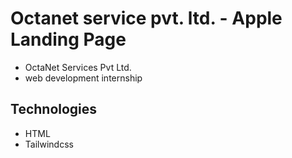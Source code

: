 # Octanet service pvt. ltd. -  Apple Landing Page
- OctaNet Services Pvt Ltd.
- web development internship

## Technologies

- HTML
- Tailwindcss

